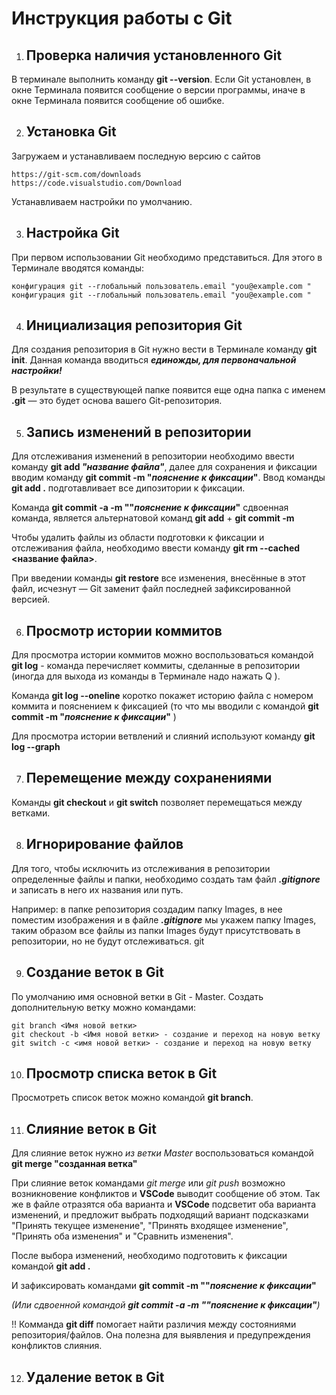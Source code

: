 # Инструкция работы с Git

1. ## Проверка наличия установленного Git

В терминале выполнить команду **git --version**.
 Если Git установлен, в окне Терминала появится сообщение о версии программы, иначе в окне Терминала появится сообщение об ошибке.

2. ## Установка Git

Загружаем и устанавливаем последную версию с сайтов

```
https://git-scm.com/downloads
https://code.visualstudio.com/Download
```
Устанавливаем настройки по умолчанию.

3. ## Настройка Git

При первом использовании Git необходимо представиться. Для этого в Терминале вводятся команды: 
```
конфигурация git --глобальный пользователь.email "you@example.com "
конфигурация git --глобальный пользователь.email "you@example.com "
```


4. ## Инициализация репозитория Git

Для создания репозитория в Git нужно вести в Терминале команду **git init**. 
Данная команда вводиться ***единожды, для первоначальной настройки!***

В результате в существующей папке появится еще одна папка с именем **.git** — это будет основа вашего Git-репозитория.

5. ## Запись изменений в репозитории

Для отслеживания изменений в репозитории необходимо ввести команду **git add _"название файла"_**, далее для сохранения и фиксации вводим команду **git commit -m "_пояснение к фиксации_"**. 
Ввод команды **git add .** подготавливает все дипозитории к фиксации. 

Команда **git commit -a -m ""_пояснение к фиксации_"** сдвоенная команда, является альтернатовой команд **git add** + **git commit -m** 

Чтобы удалить файлы из области подготовки к фиксации и отслеживания файла, необходимо ввести команду **git rm --cached <название файла>**. 

При введении команды **git restore** все изменения, внесённые в этот файл, исчезнут — Git заменит файл последней зафиксированной версией.

6. ## Просмотр истории коммитов

Для просмотра истории коммитов можно воспользоваться командой **git log** - команда перечисляет коммиты, сделанные в репозитории (иногда для выхода из команды в Терминале надо нажать Q ). 

Команда **git log --oneline** коротко покажет историю файла с номером коммита и пояснением к фиксацией (то что мы вводили с командой **git commit -m "_пояснение к фиксации_"** )

Для просмотра истории ветвлений и слияний используют команду **git log --graph**

7. ## Перемещение между сохранениями 


Команды **git checkout** и **git switch** позволяет перемещаться между ветками. 


8. ## Игнорирование файлов 

Для того, чтобы исключить из отслеживания в репозитории определенные файлы и папки, необходимо создать там файл ***.gitignore*** и записать в него их названия или путь. 

Например: в папке репозитория создадим папку Images, в нее поместим изображения и в файле ***.gitignore*** мы укажем папку Images, таким образом все файлы из папки Images будут присутствовать в репозитории, но не будут отслеживаться.
git

9. ## Создание веток в Git

По умолчанию имя основной ветки в Git - Master. Создать дополнительную ветку можно командами:

```
git branch <Имя новой ветки> 
git checkout -b <Имя новой ветки> - создание и переход на новую ветку
git switch -c <имя новой ветки> - создание и переход на новую ветку
```
10. ## Просмотр списка веток в Git
Просмотреть список веток можно командой __git branch__. 

11. ## Слияние веток в Git

Для слияние веток нужно _из ветки Master_ воспользоваться командой **git merge "созданная ветка"**

При слияние веток командами *git merge* или *git push* возможно возникновение конфликтов и **VSCode** выводит сообщение об этом. Так же в файле отразятся оба варианта и **VSCode** подсветит оба варианта изменений, и предложит выбрать подходящий вариант подсказками "Принять текущее изменение", "Принять входящее изменение", "Принять оба изменения" и "Сравнить изменения".

После выбора изменений, необходимо подготовить к фиксации командой **git add .** 

И зафиксировать командами **git commit -m ""_пояснение к фиксации_"** 

*(Или сдвоенной командой **git commit -a -m ""_пояснение к фиксации_"**)*


!! Комманда **git diff** помогает найти различия между состояниями репозитория/файлов. Она полезна для выявления и предупреждения конфликтов слияния.



12. ## Удаление веток в Git
